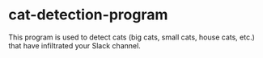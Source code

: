 # cat-detection-program
This program is used to detect cats (big cats, small cats, house cats, etc.) that have infiltrated your Slack channel. 
